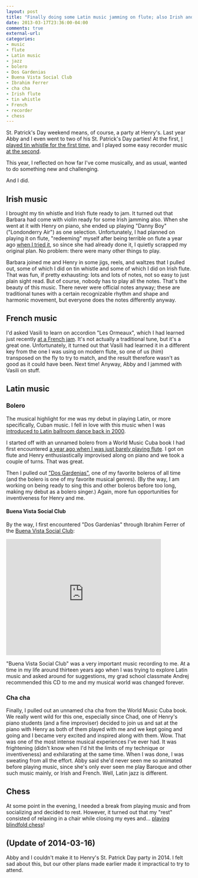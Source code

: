 ```yaml
---
layout: post
title: "Finally doing some Latin music jamming on flute; also Irish and French"
date: 2013-03-17T23:36:00-04:00
comments: true
external-url: 
categories: 
- music
- flute
- Latin music
- jazz
- bolero
- Dos Gardenias
- Buena Vista Social Club
- Ibrahim Ferrer
- cha cha
- Irish flute
- tin whistle
- French
- recorder
- chess
---
```

St. Patrick's Day weekend means, of course, a party at Henry's. Last year Abby and I even went to two of his St. Patrick's Day parties! At the first, [I played tin whistle for the first time](/blog/2012/03/17/st-patricks-day-party-playing-tin-whistle-and-flute/), and I played some easy recorder music [at the second](/blog/2012/03/30/a-delayed-st-patricks-day-party-playing-tin-whistle-and-alto-recorder/).

This year, I reflected on how far I've come musically, and as usual, wanted to do something new and challenging.

And I did.

<!--more-->

## Irish music

I brought my tin whistle and Irish flute ready to jam. It turned out that Barbara had come with violin ready for some Irish jamming also. When she went at it with Henry on piano, she ended up playing "Danny Boy" ("Londonderry Air") as one selection. Unfortunately, I had planned on playing it on flute, "redeeming" myself after being terrible on flute a year ago [when I tried it](/blog/2012/03/17/st-patricks-day-party-playing-tin-whistle-and-flute/), so since she had already done it, I quietly scrapped my original plan. No problem: there were many other things to play.

Barbara joined me and Henry in some jigs, reels, and waltzes that I pulled out, some of which I did on tin whistle and some of which I did on Irish flute. That was fun, if pretty exhausting: lots and lots of notes, not so easy to just plain sight read. But of course, nobody has to play all the notes. That's the beauty of this music. There never were official notes anyway; these are traditional tunes with a certain recognizable rhythm and shape and harmonic movement, but everyone does the notes differently anyway.

## French music

I'd asked Vasili to learn on accordion "Les Ormeaux", which I had learned just recently [at a French jam](/blog/2013/02/25/stepping-it-up-at-the-french-and-blues-jam/). It's not actually a traditional tune, but it's a great one. Unfortunately, it turned out that Vasili had learned it in a different key from the one I was using on modern flute, so one of us (him) transposed on the fly to try to match, and the result therefore wasn't as good as it could have been. Next time! Anyway, Abby and I jammed with Vasili on stuff.

## Latin music

### Bolero

The musical highlight for me was my debut in playing Latin, or more specifically, Cuban music. I fell in love with this music when I was [introduced to Latin ballroom dance back in 2000](/blog/2012/03/10/flute-loving-it-again/).

I started off with an unnamed bolero from a World Music Cuba book I had first encountered [a year ago when I was just barely playing flute](/blog/2012/02/22/flute-progress-still-hanging-in-there/). I got on flute and Henry enthusiastically improvised along on piano and we took a couple of turns. That was great.

Then I pulled out ["Dos Gardenias"](http://www.pbs.org/buenavista/music/songs/dos_gardenias.html), one of my favorite boleros of all time (and the bolero is one of my favorite musical genres). (By the way, I am working on being ready to sing this and other boleros before too long, making my debut as a bolero singer.) Again, more fun opportunities for inventiveness for Henry and me.

#### Buena Vista Social Club

By the way, I first encountered "Dos Gardenias" through Ibrahim Ferrer of the [Buena Vista Social Club](http://en.wikipedia.org/wiki/Buena_Vista_Social_Club_%28album%29):

<iframe width="420" height="315" src="http://www.youtube.com/embed/5pKW7qvYSHU" frameborder="0" allowfullscreen></iframe>

"Buena Vista Social Club" was a very important music recording to me. At a time in my life around thirteen years ago when I was trying to explore Latin music and asked around for suggestions, my grad school classmate Andrej recommended this CD to me and my musical world was changed forever.

### Cha cha

Finally, I pulled out an unnamed cha cha from the World Music Cuba book. We really went wild for this one, especially since Chad, one of Henry's piano students (and a fine improviser) decided to join us and sat at the piano with Henry as both of them played with me and we kept going and going and I became very excited and inspired along with them. Wow. That was one of the most intense musical experiences I've ever had. It was frightening (didn't know when I'd hit the limits of my technique or inventiveness) and exhilarating at the same time. When I was done, I was sweating from all the effort. Abby said she'd never seen me so animated before playing music, since she's only ever seen me play Baroque and other such music mainly, or Irish and French. Well, Latin jazz is different.

## Chess

At some point in the evening, I needed a break from playing music and from socializing and decided to rest. However, it turned out that my "rest" consisted of relaxing in a chair while closing my eyes and... [playing blindfold chess](/blog/2013/03/17/my-second-ever-blindfold-chess-game/)!

## (Update of 2014-03-16)

Abby and I couldn't make it to Henry's St. Patrick Day party in 2014. I felt sad about this, but our other plans made earlier made it impractical to try to attend.
